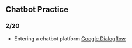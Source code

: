 ## Chatbot Practice

### 2/20 
- Entering a chatbot platform [Google Dialogflow](https://dialogflow.com/)
